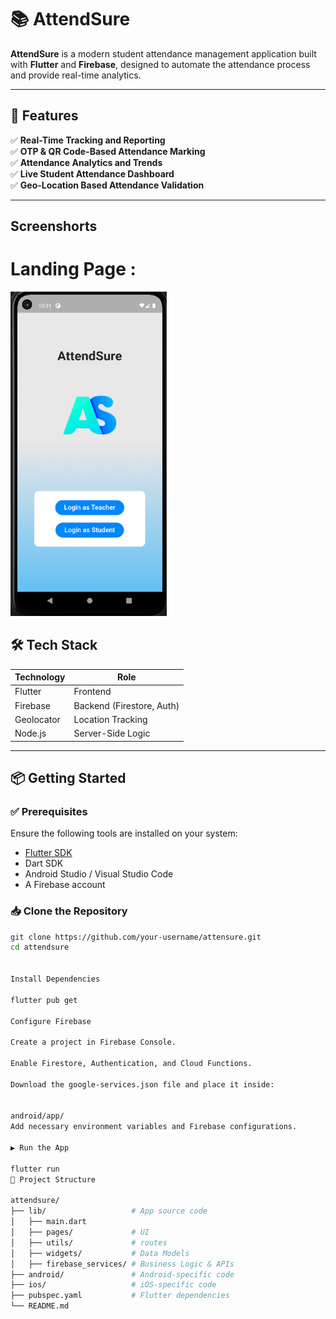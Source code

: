 # 📚 AttendSure

**AttendSure** is a modern student attendance management application built with **Flutter** and **Firebase**, designed to automate the attendance process and provide real-time analytics.

---

## 🚀 Features

✅ **Real-Time Tracking and Reporting**  
✅ **OTP & QR Code-Based Attendance Marking**  
✅ **Attendance Analytics and Trends**  
✅ **Live Student Attendance Dashboard**  
✅ **Geo-Location Based Attendance Validation**

---


## Screenshorts
# Landing Page :
<img src="https://raw.githubusercontent.com/roshankumbharx/AttendSure/main/assets/images/TeacherView1.png" alt="Landing Page" width="250"/>




## 🛠 Tech Stack

| Technology      | Role                          |
|----------------|-------------------------------|
| Flutter         | Frontend                       |
| Firebase        | Backend (Firestore, Auth)      |
| Geolocator      | Location Tracking              |
| Node.js         | Server-Side Logic              |


---

## 📦 Getting Started

### ✅ Prerequisites

Ensure the following tools are installed on your system:

- [Flutter SDK](https://flutter.dev/docs/get-started/install)
- Dart SDK
- Android Studio / Visual Studio Code
- A Firebase account

### 📥 Clone the Repository

```bash
git clone https://github.com/your-username/attensure.git
cd attendsure


Install Dependencies

flutter pub get

Configure Firebase

Create a project in Firebase Console.

Enable Firestore, Authentication, and Cloud Functions.

Download the google-services.json file and place it inside:


android/app/
Add necessary environment variables and Firebase configurations.

▶️ Run the App

flutter run
📂 Project Structure

attendsure/
├── lib/                   # App source code
│   ├── main.dart
│   ├── pages/             # UI
│   ├── utils/             # routes
│   ├── widgets/           # Data Models
│   ├── firebase_services/ # Business Logic & APIs
├── android/               # Android-specific code
├── ios/                   # iOS-specific code
├── pubspec.yaml           # Flutter dependencies
└── README.md
